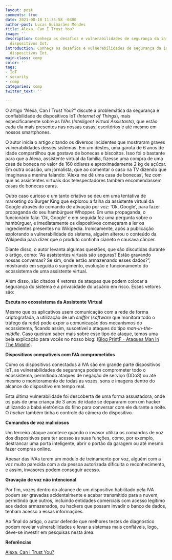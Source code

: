 ```yaml
---
layout: post
comments: true
date: 2021-08-18 11:35:58 -0300
author-post: Lucas Guimarães Mendes
title: Alexa, Can I Trust You?
image: ''
description: Conheça os desafios e vulnerabilidades de segurança da informação nos
  dispositivos Iot.
introduction: Conheça os desafios e vulnerabilidades de segurança da informação nos
  dispositivos Iot.
main-class: comp
color: ''
tags:
- IoT
- security
- comp
categories: comp
twitter_text: ''

---
```

O artigo “Alexa, Can I Trust You?” discute a problemática da segurança e confiabilidade de dispositivos IoT (_Internet of Things_), mais especificamente sobre as IVAs (_Intelligent Virtual Assistants_), que estão cada dia mais presentes nas nossas casas, escritórios e até mesmo em nossos smartphones.

O autor inicia o artigo citando os diversos incidentes que mostraram graves vulnerabilidades desses sistemas. Em um destes, uma garota de 6 anos de idade compartilhou que gostava de bonecas e biscoitos. Isso foi o bastante para que a Alexa, assistente virtual da família, fizesse uma compra de uma casa de boneca no valor de 160 dólares e aproximadamente 2 kg de açúcar. Em outra ocasião, um jornalista, que ao comentar o caso na TV dizendo que imaginava a menina falando: ‘Alexa me dê uma casa de bonecas’, fez com que as assistentes virtuais dos telespectadores também encomendassem casas de bonecas caras.

Outro caso curioso e um tanto criativo se deu em uma tentativa de marketing do Burger King que explorou a falha da assistente virtual da Google através do comando de ativação por voz: ‘Ok, Google’, para fazer propaganda do seu hambúrguer Whopper. Em uma propaganda, o funcionário fala: ‘Ok, Google’ e em seguida fez uma pergunta sobre o hambúrguer, e imediatamente os dispositivos começaram a ler os ingredientes presentes no Wikipedia. Ironicamente, após a publicação explorando a vulnerabilidade do sistema, alguém alterou o conteúdo da Wikipedia para dizer que o produto continha cianeto e causava câncer.

Diante disso, o autor levanta algumas questões, que são discutidas durante o artigo, como: “As assistentes virtuais são seguras? Estão gravando nossas conversas? Se sim, onde estão armazenando esses dados?”, mostrando em seguida o surgimento, evolução e funcionamento do ecossistema de uma assistente virtual.

Além disso, são citados 4 vetores de ataques que podem colocar a segurança do sistema e a privacidade do usuário em risco. Esses vetores são:

**Escuta no ecossistema da Assistente Virtual**

Mesmo que os aplicativos usem comunicação com a rede de forma criptografada, a utilização de um _sniffer_ (_software_ que monitora todo o tráfego da rede) pode expor a comunicação dos mecanismos do ecossistema, ficando assim, suscetível a ataques do tipo _man-in-the-middle_. Caso queiram saber mais sobre esse tipo de ataque, temos uma bela explicação para vocês no nosso blog: ([Blog PrintF - Ataques Man In The Middle](https://comppet.github.io/PrintF/ataques-man-in-the-middle/)).

**Dispositivos compatíveis com IVA comprometidos**

Como os dispositivos conectados à IVA são em grande parte dispositivos IoT, as vulnerabilidades de segurança podem comprometer todo o ecossistema, permitindo ataques de negação de serviço (DDoS) ou até mesmo o monitoramento de todas as vozes, sons e imagens dentro do alcance do dispositivo em tempo real.

Esta última vulnerabilidade foi descoberta de uma forma assustadora, onde os pais de uma criança de 3 anos de idade se depararam com um hacker utilizando a babá eletrônica do filho para conversar com ele durante a noite. O _hacker_ também tinha o controle da câmera do dispositivo.

**Comandos de voz maliciosos**

Um terceiro ataque acontece quando o invasor utiliza os comandos de voz dos dispositivos para ter acesso às suas funções, como, por exemplo, destrancar uma porta inteligente, abrir o portão da garagem ou até mesmo fazer compras online.

Apesar das IVAs terem um módulo de treinamento por voz, alguém com a voz muito parecida com a da pessoa autorizada dificulta o reconhecimento, e assim, invasores podem conseguir acesso.

**Gravação de voz não intencional**

Por fim, vozes dentro do alcance de um dispositivo habilitado pela IVA podem ser gravadas acidentalmente e acabar transmitido para a nuvem, permitindo que outros, incluindo entidades comerciais com acesso legítimo aos dados armazenados, ou hackers que possam invadir o banco de dados, tenham acesso a essas informações.

Ao final do artigo, o autor defende que melhores testes de diagnóstico podem revelar vulnerabilidades e levar a sistemas mais confiáveis, logo, deve-se investir em pesquisas nesta área.

**Referências** 

[Alexa, Can I Trust You?](https://ieeexplore.ieee.org/abstract/document/8048642)